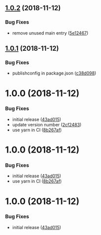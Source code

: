 ## [1.0.2](https://github.com/typed-ember/renovate-config/compare/v1.0.1...v1.0.2) (2018-11-12)


### Bug Fixes

* remove unused main entry ([5e12467](https://github.com/typed-ember/renovate-config/commit/5e12467))

## [1.0.1](https://github.com/typed-ember/renovate-config/compare/v1.0.0...v1.0.1) (2018-11-12)


### Bug Fixes

* publishconfig in package.json ([c38d098](https://github.com/typed-ember/renovate-config/commit/c38d098))

# 1.0.0 (2018-11-12)


### Bug Fixes

* initial release ([43ad015](https://github.com/typed-ember/renovate-config/commit/43ad015))
* update version number ([2cf2483](https://github.com/typed-ember/renovate-config/commit/2cf2483))
* use yarn in CI ([8b267af](https://github.com/typed-ember/renovate-config/commit/8b267af))

# 1.0.0 (2018-11-12)


### Bug Fixes

* initial release ([43ad015](https://github.com/typed-ember/renovate-config/commit/43ad015))
* use yarn in CI ([8b267af](https://github.com/typed-ember/renovate-config/commit/8b267af))

# 1.0.0 (2018-11-12)


### Bug Fixes

* initial release ([43ad015](https://github.com/typed-ember/renovate-config/commit/43ad015))
